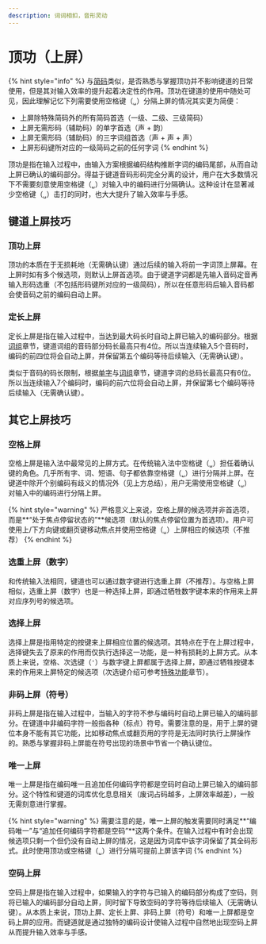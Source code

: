 ```yaml
---
description: 词词相扣，音形灵动
---
```


# 顶功（上屏）

{% hint style="info" %}
与[简码](shorthand.md)类似，是否熟悉与掌握顶功并不影响键道的日常使用，但是其对输入效率的提升起着决定性的作用。顶功在键道的使用中随处可见，因此理解记忆下列需要使用空格键（`␣`）分隔上屏的情况其实更为简便：

* 上屏除特殊简码外的所有简码首选（一级、二级、三级简码）
* 上屏无需形码（辅助码）的单字首选（声 + 韵）
* 上屏无需形码（辅助码）的三字词组首选（声 + 声 + 声）
* 上屏形码键所对应的一级简码之前的任何字词
{% endhint %}

顶功是指在输入过程中，由输入方案根据编码结构推断字词的编码尾部，从而自动上屏已确认的编码部分。得益于键道音码形码完全分离的设计，用户在大多数情况下不需要刻意使用空格键（`␣`）对输入中的编码进行分隔确认。这种设计在显著减少空格键（`␣`）击打的同时，也大大提升了输入效率与手感。

## 键道上屏技巧

### 顶功上屏

顶功的本质在于无损耗地（无需确认键）通过后续的输入将前一字词顶上屏幕。在上屏时如有多个候选项，则默认上屏首选项。由于键道字词都是先输入音码定音再输入形码选重（不包括形码键所对应的一级简码），所以在任意形码后输入音码都会使音码之前的编码自动上屏。

### 定长上屏

定长上屏是指在输入过程中，当达到最大码长时自动上屏已输入的编码部分。根据[词组](../start-xkjd/phrases.md)章节，键道词组的音码部分码长最高只有4位。所以当连续输入5个音码时，编码的前四位将会自动上屏，并保留第五个编码等待后续输入（无需确认键）。

类似于音码的码长限制，根据[单字](../start-xkjd/characters.md)与[词组](../start-xkjd/phrases.md)章节，键道字词的总码长最高只有6位。所以当连续输入7个编码时，编码的前六位将会自动上屏，并保留第七个编码等待后续输入（无需确认键）。

## 其它上屏技巧

### 空格上屏

空格上屏是输入法中最常见的上屏方式。在传统输入法中空格键（`␣`）担任着确认键的角色。几乎所有字、词、短语、句子都依靠空格键（`␣`）进行分隔并上屏。在键道中除开个别编码有歧义的情况外（见上方总结），用户无需使用空格键（`␣`）对输入中的编码进行分隔上屏。

{% hint style="warning" %}
严格意义上来说，空格上屏的候选项并非首选项，而是**“处于焦点停留状态的”**候选项（默认的焦点停留位置为首选项）。用户可使用上/下方向键或翻页键移动焦点并使用空格键（`␣`）上屏相应的候选项（不推荐）
{% endhint %}

### 选重上屏（数字）

和传统输入法相同，键道也可以通过数字键进行选重上屏（不推荐）。与空格上屏相似，选重上屏（数字）也是一种选择上屏，即通过牺牲数字键本来的作用来上屏对应序列号的候选项。

### 选择上屏

选择上屏是指用特定的按键来上屏相应位置的候选项。其特点在于在上屏过程中，选择键失去了原来的作用而仅执行选择这一功能，是一种有损耗的上屏方式。从本质上来说，空格、次选键（`'`）与数字键上屏都属于选择上屏，即通过牺牲按键本来的作用来上屏特定的候选项（次选键介绍可参考[特殊功能](../master-xkjd/extra-functions.md)章节）。

### 非码上屏（符号）

非码上屏是指在输入过程中，当输入的字符不参与编码时自动上屏已输入的编码部分。在键道中非编码字符一般指各种（标点）符号。需要注意的是，用于上屏的键位本身不能有其它功能，比如移动焦点或翻页用的字符是无法同时执行上屏操作的。熟悉与掌握非码上屏能在符号出现的场景中节省一个确认键位。

### 唯一上屏

唯一上屏是指在编码唯一且追加任何编码字符都是空码时自动上屏已输入的编码部分。这个特性和键道的词库优化息息相关（废词占码越多，上屏效率越差），一般无需刻意进行掌握。

{% hint style="warning" %}
需要注意的是，唯一上屏的触发需要同时满足**“编码唯一”与“追加任何编码字符都是空码”**这两个条件。在输入过程中有时会出现候选项只剩一个但仍没有自动上屏的情况，这是因为词库中该字词保留了其全码形式。此时使用顶功或空格键（`␣`）进行分隔可提前上屏该字词
{% endhint %}

### 空码上屏

空码上屏是指在输入过程中，如果输入的字符与已输入的编码部分构成了空码，则将已输入的编码部分自动上屏，同时留下导致空码的字符等待后续输入（无需确认键）。从本质上来说，顶功上屏、定长上屏、非码上屏（符号）和唯一上屏都是空码上屏的应用。而键道就是通过独特的编码设计使输入过程中自然地出现空码上屏从而提升输入效率与手感。
